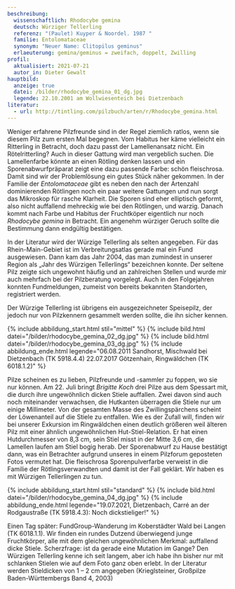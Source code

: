 ```yaml
---
beschreibung:
  wissenschaftlich: Rhodocybe gemina
  deutsch: Würziger Tellerling
  referenz: "(Paulet) Kuyper & Noordel. 1987 "
  familie: Entolomataceae
  synonym: "Neuer Name: Clitopilus geminus"
  erlaeuterung: gemina/geminus = zweifach, doppelt, Zwilling
profil:
  aktualisiert: 2021-07-21
  autor_in: Dieter Gewalt
hauptbild:
  anzeige: true
  datei: /bilder/rhodocybe_gemina_01_dg.jpg
  legende: 22.10.2001 am Wollwiesenteich bei Dietzenbach
literatur:
  - url: http://tintling.com/pilzbuch/arten/r/Rhodocybe_gemina.html
---
```

Weniger erfahrene Pilzfreunde sind in der Regel ziemlich ratlos, wenn sie diesem Pilz zum ersten Mal begegnen. Vom Habitus her käme vielleicht ein Ritterling in Betracht, doch dazu passt der Lamellenansatz nicht. Ein Rötelritterling? Auch in dieser Gattung wird man vergeblich suchen. Die Lamellenfarbe könnte an einen Rötling denken lassen und ein Sporenabwurfpräparat zeigt eine dazu passende Farbe: schön fleischrosa. Damit sind wir der Problemlösung ein gutes Stück näher gekommen. In der Familie der *Entolomataceae* gibt es neben den nach der Artenzahl dominierenden Rötlingen noch ein paar weitere Gattungen und nun sorgt das Mikroskop für rasche Klarheit. Die Sporen sind eher elliptisch geformt, also nicht auffallend mehreckig wie bei den Rötlingen, und warzig. Danach kommt nach Farbe und Habitus der Fruchtköper eigentlich nur noch *Rhodocybe gemina* in Betracht. Ein angenehm würziger Geruch sollte die Bestimmung dann endgültig bestätigen.

In der Literatur wird der Würzige Tellerling als selten angegeben. Für das Rhein-Main-Gebiet ist im Verbreitungsatlas gerade mal ein Fund ausgewiesen. Dann kam das Jahr 2004, das man zumindest in unserer Region als „Jahr des Würzigen Tellerlings“ bezeichnen konnte. Der seltene Pilz zeigte sich ungewohnt häufig und an zahlreichen Stellen und wurde mir auch mehrfach bei der Pilzberatung vorgelegt. Auch in den Folgejahren konnten Fundmeldungen, zumeist von bereits bekannten Standorten, registriert werden.

Der Würzige Tellerling ist übrigens ein ausgezeichneter Speisepilz, der jedoch nur von Pilzkennern gesammelt werden sollte, die ihn sicher kennen.

{% include abbildung_start.html stil="mittel" %}
{% include bild.html datei="/bilder/rhodocybe_gemina_02_dg.jpg" %}
{% include bild.html datei="/bilder/rhodocybe_gemina_03_dg.jpg" %}
{% include abbildung_ende.html legende="06.08.2011 Sandhorst, Mischwald bei Dietzenbach (TK 5918.4.4) 22.07.2017 Götzenhain, Ringwäldchen (TK 6018.1.2)" %}

Pilze scheinen es zu lieben, Pilzfreunde und -sammler zu foppen, wo sie nur können. Am 22. Juli bringt *Brigitte Koch* drei Pilze aus dem Spessart mit, die durch ihre ungewöhnlich dicken Stiele auffallen. Zwei davon sind auch noch miteinander verwachsen, die Hutkanten überragen die Stiele nur um einige Millimeter. Von der gesamten Masse des Zwillingspärchens scheint der Löwenanteil auf die Stiele zu entfallen. Wie es der Zufall will, finden wir bei unserer Exkursion im Ringwäldchen einen deutlich größeren weil älteren Pilz mit einer ähnlich ungewöhnlichen Hut-Stiel-Relation. Er hat einen Hutdurchmesser von 8,3 cm, sein Stiel misst in der Mitte 3,6 cm, die Lamellen laufen am Stiel bogig herab. Der Sporenabwurf zu Hause bestätigt dann, was ein Betrachter aufgrund unseres in einem Pilzforum geposteten Fotos vermutet hat. Die fleischrosa Sporenpulverfarbe verweist in die Familie der Rötlingsverwandten und damit ist der Fall geklärt. Wir haben es mit Würzigen Tellerlingen zu tun.

{% include abbildung_start.html stil="standard" %}
{% include bild.html datei="/bilder/rhodocybe_gemina_04_dg.jpg" %}
{% include abbildung_ende.html legende="19.07.2021, Dietzenbach, Carré an der Rodgaustraße (TK 5918.4.3): Noch dickstieliger!" %}

Einen Tag später: FundGroup-Wanderung im Koberstädter Wald bei Langen (TK 6018.1.1). Wir finden ein rundes Dutzend überwiegend junge Fruchtkörper, alle mit dem gleichen ungewöhnlichen Merkmal: auffallend dicke Stiele. Scherzfrage: ist da gerade eine Mutation im Gange? Den Würzigen Tellerling kenne ich seit langem, aber ich habe ihn bisher nur mit schlanken Stielen wie auf dem Foto ganz oben erlebt. In der Literatur werden Stieldicken von 1 – 2 cm angegeben (Krieglsteiner, Großpilze Baden-Württembergs Band 4, 2003)